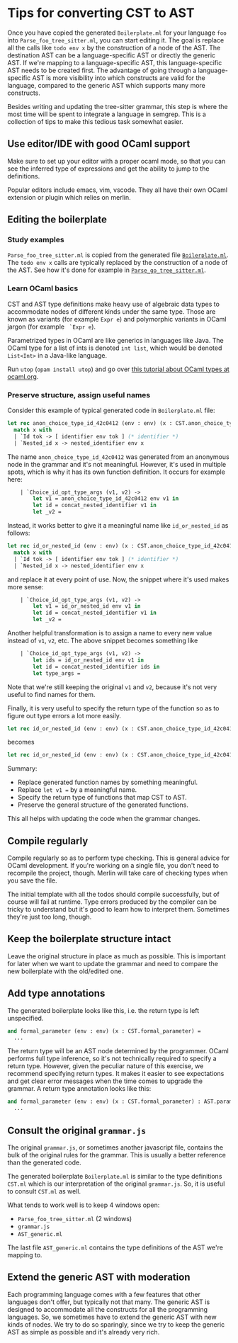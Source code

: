 Tips for converting CST to AST
==

Once you have copied the generated `Boilerplate.ml` for your language
`foo` into `Parse_foo_tree_sitter.ml`, you can start editing it. The
goal is replace all the calls like `todo env x` by the construction
of a node of the AST. The destination AST can be a language-specific
AST or directly the generic AST. If we're mapping to a
language-specific AST, this language-specific AST needs to be created
first. The advantage of going through a language-specific AST is more
visibility into which constructs are valid for the language, compared
to the generic AST which supports many more constructs.

Besides writing and updating the tree-sitter grammar, this step is
where the most time will be spent to integrate a language in semgrep.
This is a collection of tips to make this tedious task somewhat easier.

Use editor/IDE with good OCaml support
--

Make sure to set up your editor with a proper ocaml mode, so that you
can see the inferred type of expressions and get the ability to jump
to the definitions.

Popular editors include emacs, vim, vscode. They all have their own
OCaml extension or plugin which relies on merlin.

Editing the boilerplate
--

### Study examples

`Parse_foo_tree_sitter.ml` is copied from the generated file
[`Boilerplate.ml`](https://github.com/returntocorp/semgrep-go/blob/main/lib/Boilerplate.ml). The `todo env x` calls are typically replaced by the
construction of a node of the AST.
See how it's done for example in [`Parse_go_tree_sitter.ml`](https://github.com/returntocorp/semgrep/blob/develop/semgrep-core/src/parsing/tree_sitter/Parse_go_tree_sitter.ml).

### Learn OCaml basics

CST and AST type definitions make heavy use of algebraic data types to
accommodate nodes of different kinds under the same type.
Those are known as variants (for example `Expr e`) and
polymorphic variants in OCaml jargon (for example `` `Expr e``).

Parametrized types in OCaml are like generics in languages like Java.
The OCaml type for a list of ints is denoted `int list`, which would
be denoted `List<Int>` in a Java-like language.

Run `utop` (`opam install utop`) and go over [this tutorial about OCaml
types at ocaml.org](https://ocaml.org/learn//tutorials/data_types_and_matching.html).

### Preserve structure, assign useful names

Consider this example of typical generated code in `Boilerplate.ml` file:

```ocaml
let rec anon_choice_type_id_42c0412 (env : env) (x : CST.anon_choice_type_id_42c0412) =
  match x with
  | `Id tok -> [ identifier env tok ] (* identifier *)
  | `Nested_id x -> nested_identifier env x
```

The name `anon_choice_type_id_42c0412` was generated from an anonymous
node in the grammar and it's not meaningful. However, it's used in multiple
spots, which is why it has its own function definition. It occurs for example
here:
```ocaml
    | `Choice_id_opt_type_args (v1, v2) ->
        let v1 = anon_choice_type_id_42c0412 env v1 in
        let id = concat_nested_identifier v1 in
        let _v2 =
```

Instead, it works better to give it a meaningful name like `id_or_nested_id` as
follows:

```ocaml
let rec id_or_nested_id (env : env) (x : CST.anon_choice_type_id_42c0412) =
  match x with
  | `Id tok -> [ identifier env tok ] (* identifier *)
  | `Nested_id x -> nested_identifier env x
```

and replace it at every point of use. Now, the snippet where it's used
makes more sense:

```ocaml
    | `Choice_id_opt_type_args (v1, v2) ->
        let v1 = id_or_nested_id env v1 in
        let id = concat_nested_identifier v1 in
        let _v2 =
```

Another helpful transformation is to assign a name to every new
value instead of `v1`, `v2`, etc. The above snippet becomes something like

```ocaml
    | `Choice_id_opt_type_args (v1, v2) ->
        let ids = id_or_nested_id env v1 in
        let id = concat_nested_identifier ids in
        let type_args =
```

Note that we're still keeping the original `v1` and `v2`, because it's
not very useful to find names for them.

Finally, it is very useful to specify the return type of the function
so as to figure out type errors a lot more easily.
```ocaml
let rec id_or_nested_id (env : env) (x : CST.anon_choice_type_id_42c0412) =
```
becomes
```ocaml
let rec id_or_nested_id (env : env) (x : CST.anon_choice_type_id_42c0412) : ident =
```

Summary:

* Replace generated function names by something meaningful.
* Replace `let v1 =` by a meaningful name.
* Specify the return type of functions that map CST to AST.
* Preserve the general structure of the generated functions.

This all helps with updating the code when the grammar changes.

Compile regularly
--

Compile regularly so as to perform type checking. This is general
advice for OCaml development. If you're working on a single file, you
don't need to recompile the project, though. Merlin will take care of
checking types when you save the file.

The initial template with all the todos should compile successfully,
but of course will fail at runtime. Type errors produced by the
compiler can be tricky to understand but it's good to learn how to
interpret them. Sometimes they're just too long, though.

Keep the boilerplate structure intact
--

Leave the original structure in place as much as possible. This is
important for later when we want to update the grammar and need to
compare the new boilerplate with the old/edited one.

Add type annotations
---

The generated boilerplate looks like this, i.e. the return type is left
unspecified.

```ocaml
and formal_parameter (env : env) (x : CST.formal_parameter) =
  ...
```

The return type will be an AST node determined by the programmer.
OCaml performs full type inference, so it's not technically required
to specify a return type.
However, given the peculiar nature of this exercise, we recommend specifying
return types. It makes it easier to see expectations and get clear error
messages when the time comes to upgrade the grammar. A return type annotation
looks like this:

```ocaml
and formal_parameter (env : env) (x : CST.formal_parameter) : AST.parameter =
  ...
```

Consult the original `grammar.js`
--

The original `grammar.js`, or sometimes another javascript file,
contains the bulk of the original rules for the grammar. This is
usually a better reference than the generated code.

The generated boilerplate `Boilerplate.ml` is similar to the type definitions
`CST.ml` which is our interpretation of the original
`grammar.js`. So, it is useful to consult `CST.ml` as well.

What tends to work well is to keep 4 windows open:
* `Parse_foo_tree_sitter.ml` (2 windows)
* `grammar.js`
* `AST_generic.ml`

The last file `AST_generic.ml` contains the type definitions of the
AST we're mapping to.

Extend the generic AST with moderation
--

Each programming language comes with a few features that other
languages don't offer, but typically not that many. The generic AST is
designed to accommodate all the constructs for all the programming
languages. So, we sometimes have to extend the generic AST with new
kinds of nodes. We try to do so sparingly, since we try to keep the
generic AST as simple as possible and it's already very rich.
